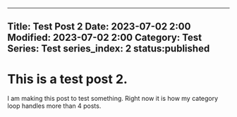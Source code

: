 ---------------
Title: Test Post 2
Date: 2023-07-02 2:00
Modified: 2023-07-02 2:00
Category: Test
Series: Test
series_index: 2
status:published
---------------

# This is a test post 2.

I am making this post to test something. Right now it is how my category loop handles more than 4 posts.